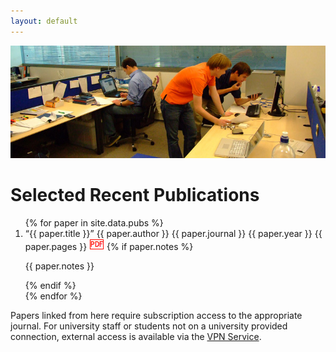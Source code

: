 ```yaml
---
layout: default
---
```


![The lab writeup area](/images/writeuparea.jpg)

<div class="unit whole">
	
Selected Recent Publications
============================

<ol>
{% for paper in site.data.pubs %}
	<li>  
		<span class="content_publications_title">&ldquo;{{ paper.title }}&rdquo;</span>
		<span class="content_publications_authors">{{ paper.author }}</span>
		<span class="content_publications_journal">{{ paper.journal }}</span>
		<span class="content_publications_year">{{ paper.year }}</span>
		<span class="content_publications_pages">{{ paper.pages }}</span>
		<a href="{{ paper.link }}"> <img src="/images/pdflogo.jpg" alt="View Article"></a>
		{% if paper.notes %}
		<p class="pubNotes">{{ paper.notes }}</p>
		{% endif %}
	</li>
{% endfor %}
</ol>

Papers linked from here require subscription access to the appropriate journal.  For university staff or students not on a university provided connection, external access is available via the [VPN Service](http://www.oucs.ox.ac.uk/network/vpn/).


</div>
